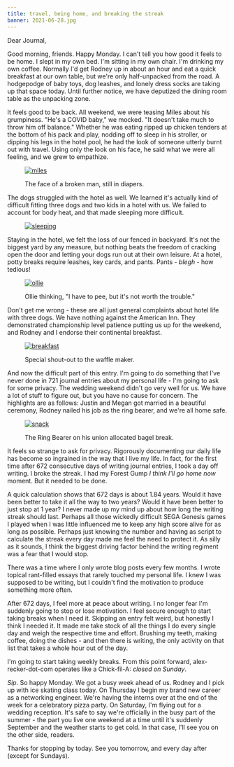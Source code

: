 ```yaml
---
title: travel, being home, and breaking the streak
banner: 2021-06-28.jpg
---
```


Dear Journal,

Good morning, friends.  Happy Monday.  I can't tell you how good it
feels to be home.  I slept in my own bed.  I'm sitting in my own
chair.  I'm drinking my own coffee.  Normally I'd get Rodney up in
about an hour and eat a quick breakfast at our own table, but we're
only half-unpacked from the road.  A hodgepodge of baby toys, dog
leashes, and lonely dress socks are taking up that space today.  Until
further notice, we have deputized the dining room table as the
unpacking zone.

It feels good to be back.  All weekend, we were teasing Miles about
his grumpiness.  "He's a COVID baby," we mocked.  "It doesn't take
much to throw him off balance."  Whether he was eating ripped up
chicken tenders at the bottom of his pack and play, nodding off to
sleep in his stroller, or dipping his legs in the hotel pool, he had
the look of someone utterly burnt out with travel.  Using only the
look on his face, he said what we were all feeling, and we grew to
empathize.

<figure>
  <a href="/images/2021-06-28-miles.jpg">
    <img alt="miles" src="/images/2021-06-28-miles.jpg"/>
  </a>
  <figcaption><p>The face of a broken man, still in diapers.</p></figcaption>
</figure>

The dogs struggled with the hotel as well.  We learned it's actually
kind of difficult fitting three dogs and two kids in a hotel with us.
We failed to account for body heat, and that made sleeping more
difficult.

<figure>
  <a href="/images/2021-06-28-sleeping.jpg">
    <img alt="sleeping" src="/images/2021-06-28-sleeping.jpg"/>
  </a>
</figure>

Staying in the hotel, we felt the loss of our fenced in backyard.
It's not the biggest yard by any measure, but nothing beats the
freedom of cracking open the door and letting your dogs run out at
their own leisure.  At a hotel, potty breaks require leashes, key
cards, and pants.  Pants - _blegh_ - how tedious!

<figure>
  <a href="/images/2021-06-28-ollie.jpg">
    <img alt="ollie" src="/images/2021-06-28-ollie.jpg"/>
  </a>
  <figcaption><p>Ollie thinking, "I have to pee, but it's not worth
  the trouble."</p></figcaption>
</figure>

Don't get me wrong - these are all just general complaints about hotel
life with three dogs.  We have nothing against the American Inn.  They
demonstrated championship level patience putting us up for the
weekend, and Rodney and I endorse their continental breakfast.

<figure>
  <a href="/images/2021-06-28-breakfast.jpg">
    <img alt="breakfast" src="/images/2021-06-28-breakfast.jpg"/>
  </a>
  <figcaption><p>Special shout-out to the waffle maker.</p></figcaption>
</figure>

And now the difficult part of this entry.  I'm going to do something
that I've never done in 721 journal entries about my personal life -
I'm going to ask for some privacy.  The wedding weekend didn't go very
well for us.  We have a lot of stuff to figure out, but you have no
cause for concern.  The highlights are as follows: Justin and Megan
got married in a beautiful ceremony, Rodney nailed his job as the ring
bearer, and we're all home safe.

<figure>
  <a href="/images/2021-06-28-snack.jpg">
    <img alt="snack" src="/images/2021-06-28-snack.jpg"/>
  </a>
  <figcaption><p>The Ring Bearer on his union allocated bagel break.</p></figcaption>
</figure>

It feels so strange to ask for privacy.  Rigorously documenting our
daily life has become so ingrained in the way that I live my life.  In
fact, for the first time after 672 consecutive days of writing journal
entries, I took a day off writing.  I broke the streak.  I had my
Forest Gump _I think I'll go home now_ moment.  But it needed to be
done.

A quick calculation shows that 672 days is about 1.84 years.  Would it
have been better to take it all the way to two years?  Would it have
been better to just stop at 1 year?  I never made up my mind up about
how long the writing streak should last.  Perhaps all those wickedly
difficult SEGA Genesis games I played when I was little influenced me
to keep any high score alive for as long as possible.  Perhaps just
knowing the number and having as script to calculate the streak every
day made me feel the need to protect it.  As silly as it sounds, I
think the biggest driving factor behind the writing regiment was a
fear that I would stop.

There was a time where I only wrote blog posts every few months.  I
wrote topical rant-filled essays that rarely touched my personal life.
I knew I was supposed to be writing, but I couldn't find the
motivation to produce something more often.

After 672 days, I feel more at peace about writing.  I no longer fear
I'm suddenly going to stop or lose motivation.  I feel secure enough
to start taking breaks when I need it.  Skipping an entry felt weird,
but honestly I think I needed it.  It made me take stock of all the
things I do every single day and weigh the respective time and effort.
Brushing my teeth, making coffee, doing the dishes - and then there is
writing, the only activity on that list that takes a whole hour out of
the day.

I'm going to start taking weekly breaks.  From this point forward,
alex-recker-dot-com operates like a Chick-fil-A: _closed on Sunday_.

_Sip_.  So happy Monday.  We got a busy week ahead of us.  Rodney and
I pick up with ice skating class today.  On Thursday I begin my brand
new career as a networking engineer.  We're having the interns over at
the end of the week for a celebratory pizza party.  On Saturday, I'm
flying out for a wedding reception.  It's safe to say we're officially
in the busy part of the summer - the part you live one weekend at a
time until it's suddenly September and the weather starts to get cold.
In that case, I'll see you on the other side, readers.

Thanks for stopping by today.  See you tomorrow, and every day after
(except for Sundays).
